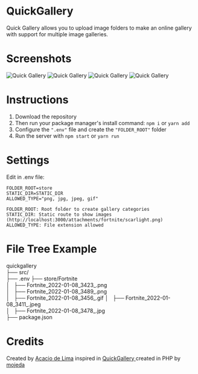 QuickGallery
============

Quick Gallery allows you to upload image folders to make an online gallery with support for multiple image galleries.

Screenshots
============
![Quick Gallery](https://i.imgur.com/6O1YGHt.png)
![Quick Gallery](https://i.imgur.com/wDvaZBp.png)
![Quick Gallery](https://i.imgur.com/qaegtwZ.png)
![Quick Gallery](https://i.imgur.com/ZVVpFkh.png)

Instructions
============
1. Download the repository
2. Then run your package manager's install command: ```npm i``` or ```yarn add```
3. Configure the ```".env"``` file and create the ```"FOLDER_ROOT"``` folder
4. Run the server with ```npm start``` or ```yarn run```
  
Settings
============
Edit in .env file:

```FOLDER_ROOT=store```\
```STATIC_DIR=STATIC_DIR```\
```ALLOWED_TYPE="png, jpg, jpeg, gif"```

```FOLDER_ROOT: Root folder to create gallery categories```\
```STATIC_DIR: Static route to show images (http://localhost:3000/attachments/fortnite/scarlight.png)```\
```ALLOWED_TYPE: File extension allowed```

File Tree Example
============
quickgallery  
├── src/  
├── .env 
├── store/Fortnite  
│   ├── Fortnite_2022-01-08_3423_.png  
│   ├── Fortnite_2022-01-08_3489_.png  
│   ├── Fortnite_2022-01-08_3456_.gif 
│   ├── Fortnite_2022-01-08_3411_.jpeg  
│   ├── Fortnite_2022-01-08_3478_.jpg  
├── package.json

Credits
============
Created by [Acacio de Lima](https://twitter.com/limadeacacio) inspired in [QuickGallery
](https://github.com/mojeda/QuickGallery) created in PHP by [mojeda](https://github.com/mojeda)
